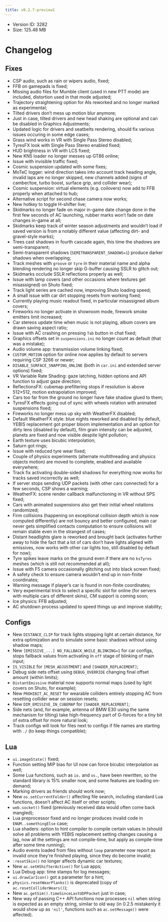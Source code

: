 ```yaml
---
title: v0.2.7-preview1
---
```


*   Version ID: 3282
*   Size: 125.48 MB

# Changelog

## Fixes

*   CSP audio, such as rain or wipers audio, fixed;
*   FFB on gamepads is fixed;
*   Missing audio files for Mumble client (used in new PTT mode) are included, distortion used in that mode adjusted;
*   Trajectory straightening option for AIs reworked and no longer marked as experimental;
*   Tilted drivers don’t mess up motion blur anymore;
*   Just in case, tilted drivers and new head shaking are optional and can be disabled in Graphics Adjustments;
*   Updated logic for drivers and seatbelts rendering, should fix various issues occuring in some edge cases;
*   Grass wind works in VR with Single Pass Stereo disabled;
*   TyresFX look with Single Pass Stereo enabled fixed;
*   HUD brightness in VR with LCS fixed;
*   New KN5 loader no longer messes up GT86 online;
*   Issue with invisible traffic fixed;
*   Cosmic suspension updated with some fixes;
*   MoTeC logger: wind direction takes into account track heading angle, invalid laps are no longer skipped, new channels added (signs of camber/toe, turbo boost, surface grip, and collider wear);
*   Cosmic suspension: virtual elements (e.g. coilovers) now add to FFB properly when attached to hub;
*   Alternative script for second chase camera now works;
*   New hotkey to toggle H-shifter live;
*   Skidmarks no longer fade on major in-game date change done in the first few seconds of AC launching, rubber marks won’t fade on date changes in-game at all;
*   Skidmarks keep track of winter season adjustments and wouldn’t load if saved version is from a notably different value (affecting dirt- and gravel-style marks);
*   Trees cast shadows in fourth cascade again, this time the shadows are semi-transparent;
*   Semi-transparent shadows (`SEMITRANSPARENT_SHADOWS=1`) produce darker shadows when overlapping;
*   Track meshes with `groove` or `tyre` in their material name and alpha blending rendering no longer skip G-buffer causing SSLR to glitch out;
*   Skidmarks occlude SSLR reflections properly as well;
*   Issue with lamp covers (and other occasions where textures get misassigned) on Shuto fixed;
*   Track light series are cached now, improving Shuto loading speed;
*   A small issue with car dirt stopping resets from working fixed;
*   Currently playing music readout fixed, in particular misassigned album covers;
*   Fireworks no longer activate in showroom mode, firework smoke emitters limit increased;
*   Car stereos update time when music is not playing, album covers are drawn saving aspect ratio;
*   Issue with AC crashing on pressing `Tab` button in chat fixed;
*   Graphics offsets set in `suspensions.ini` no longer count as default (that was a mistake);
*   Audio volume app: transmission volume linking fixed;
*   `CUSTOM_MOTION` option for online now applies by default to servers requiring CSP 3266 or newer;
*   `DISABLE_SURFACE_SNAPPING_ONLINE` (both in `car.ini` and extended server options) fixed;
*   VR Variable Rate Shading: gaze latching, hidden options and API function to adjust gaze direction;
*   ReflectionsFX: cubemap prefiltering stops if resolution is above 512×512, motion extrapolation improved;
*   Cars too far from the ground no longer have fake shadow glued to them;
*   TyresFX effects going out of sync with wheels rotation with animated suspensions fixed;
*   Fireworks no longer mess up sky with WeatherFX disabled;
*   Default WeatherFX style: blue nights reworked and disabled by default, YEBIS replacement got proper bloom implementation and an option for dirty lens (disabled by default), film grain intensity can be adjusted, planets are fixed and now visible despite light pollution;
*   Earth texture uses bicubic interpolation;
*   Saturn got rings;
*   Issue with reduced tyre wear fixed;
*   Couple of physics experiments (alternate multithreading and physics objects motion) are moved to complete, enabled and available everywhere;
*   Track fix activating double-sided shadows for everything now works for tracks saved incorrectly as well;
*   If server stops sending UDP packets (with other cars connected) for a few seconds, CSP shows a warning;
*   WeatherFX: scene render callback malfunctioning in VR without SPS fixed;
*   Cars with animated suspensions also get their initial wheel rotations randomized;
*   Firm collisions (happening on exceptional collision depth which is now computed differently) are not bouncy and better configured, main car never gets simplified contacts computation to ensure collisions will remain stable even in the strangest of cases;
*   Distant headlights glare is reworked and brought back (activates further away to hide the fact that a lot of cars don’t have lights aligned with emissives, now works with other car lights too, still disabled by default for now);
*   Tyre spikes leave marks on the ground even if there are no `ksTyres` meshes (which is still not recommended at all);
*   Issue with F5 camera occasionally glitching out into black screen fixed;
*   A safety check to ensure camera wouldn’t end up in non-finite coordinates;
*   Warning message if player’s car is found in non-finite coordinates;
*   Very experimental trick to select a specific slot for online (for servers with multiple cars of different skins), CM support is coming soon;
*   Ice physics: FFB adjusted;
*   AC shutdown process updated to speed things up and improve stability;

## Configs

*   New `DISTANCE_CLIP` for track lights stopping light at certain distance, for extra optimization and to simulate some basic shadows without using shadow maps;
*   New `[EMISSIVE_...] NO_FALLBACK_WHILE_BLINKING=1` for car configs, stops fallback values from activating in `off` stage of blinking of main input;
*   `IS_VISIBLE` for `[MESH_ADJUSTMENT]` and `[SHADER_REPLACEMENT]`;
*   Debug side nets offset using `DEBUG_OVERRIDE` changing final offset amount (within limits);
*   `DistantEmissive` material now supports normal maps (used by light covers on Shuto, for example);
*   New `PROHIBIT_AC_RESET` for wearable colliders entirely stopping AC from resetting collider wear on session resets;
*   New `DIM_EMISSIVE_IN_CUBEMAP` for `[SHADER_REPLACEMENT]`;
*   Side nets (and, for example, antenna of BMW E30 using the same mechanism for tilting) take high-frequency part of G-forces for a tiny bit of extra offset for more natural look;
*   Track configs will look for files next to configs if file names are starting with `./` (to keep things compatible);

## Lua

*   `ui.imageState()` fixed;
*   Function setting MIP bias for UI now can force bicubic interpolation as well;
*   Some Lua functions, such as `io.` and `os.`, have been rewritten, so the standard library is 15% smaller now, and some features are loading on-demand;
*   Marking drivers as friends should work now;
*   New `os.setCurrentFolder()` affecting file search, including standard Lua functions, doesn’t affect AC itself or other scripts;
*   `web.socket()` fixed (previously received data would often come back mangled);
*   Lua preprocessor fixed and no longer produces invalid code in `ENUM..somethingElse` case;
*   Lua shaders: option to hint compiler to compile certain values in (should solve all problems with YEBIS replacement setting changes causing a lag, now all the settings are not compile-time, but apply as compile-time after some time running);
*   Audio events loaded from files without `loop` parameter now report as invalid once they’re finished playing, since they do become invalid;
*   `:resetSkin()` no longer affects dynamic car textures;
*   New `ac.setHShifterActive()` for Lua apps;
*   Lua Debug app: time stamps for log messages;
*   `ui.drawCarIcon()` got a parameter for a hint;
*   `physics.resetWearPlanks()` is deprecated (copy of `ac.resetColliderWears()`);
*   New `ac.getSim().timeSinceLastUDPPacket` just in case;
*   New way of passing C++ API functions now processes `nil` when string is expected as an empty string, similar to old way (in 0.2.5 mistakenly it would show up as `'nil'`, functions such as `ac.setMessage()` were affected).
